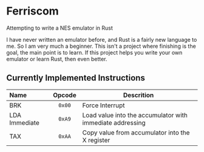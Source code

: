 # Ferriscom

Attempting to write a NES emulator in Rust

I have never written an emulator before, and Rust is a fairly new language to me. So I am very much
a beginner. This isn't a project where finishing is the goal, the main point is to learn.
If this project helps you write your own emulator or learn Rust, then even better.

## Currently Implemented Instructions

| Name          | Opcode | Descrition                                                |
| :------------ | :----: | --------------------------------------------------------- |
| BRK           | `0x00` | Force Interrupt                                           |
| LDA Immediate | `0xA9` | Load value into the accumulator with immediate addressing |
| TAX           | `0xAA` | Copy value from accumulator into the X register           |
